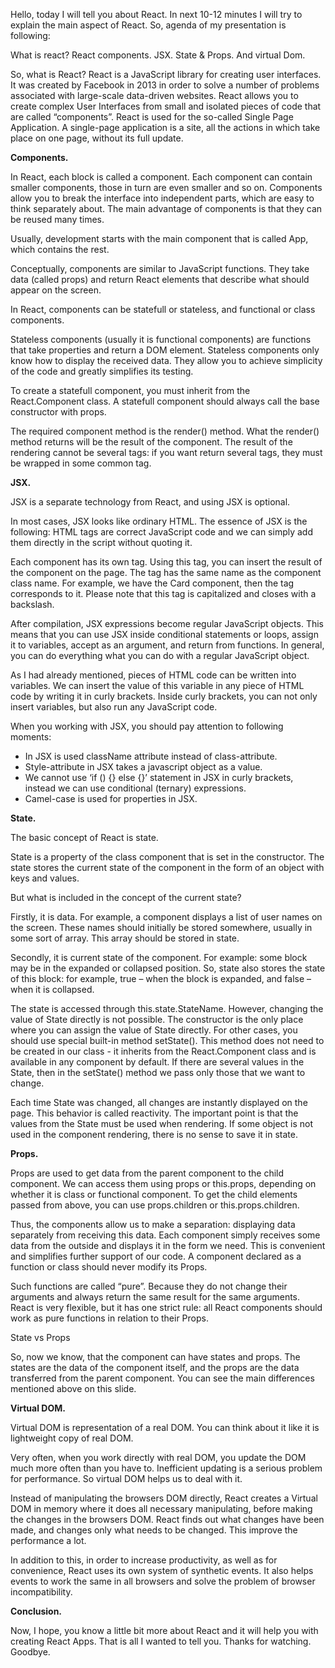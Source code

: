 Hello, today I will tell you about React. In next 10-12 minutes I will try to explain the main aspect of React. So, agenda of my presentation is following:

What is react? React components. JSX. State & Props. And virtual Dom.

So, what is React? React is a JavaScript library for creating user interfaces. It was created by Facebook in 2013 in order to solve a number of problems associated with large-scale data-driven websites. React allows you to create complex User Interfaces from small and isolated pieces of code that are called “components”. React is used for the so-called Single Page Application. A single-page application is a site, all the actions in which take place on one page, without its full update.

**Components.**

In React, each block is called a component. Each component can contain smaller components, those in turn are even smaller and so on.
Components allow you to break the interface into independent parts, which are easy to think separately about. The main advantage of components is that they can be reused many times.

Usually, development starts with the main component that is called App, which contains the rest.

Conceptually, components are similar to JavaScript functions. They take data (called props) and return React elements that describe what should appear on the screen.

In React, components can be statefull or stateless, and functional or class components.

Stateless components (usually it is functional components) are functions that take properties and return a DOM element. Stateless components only know how to display the received data. They allow you to achieve simplicity of the code and greatly simplifies its testing.

To create a statefull component, you must inherit from the React.Component class. A statefull component should always call the base constructor with props.

The required component method is the render() method. What the render() method returns will be the result of the component. The result of the rendering cannot be several tags: if you want return several tags, they must be wrapped in some common tag.

**JSX.**

JSX is a separate technology from React, and using JSX is optional.

In most cases, JSX looks like ordinary HTML.
The essence of JSX is the following: HTML tags are correct JavaScript code and we can simply add them directly in the script without quoting it.

Each component has its own tag. Using this tag, you can insert the result of the component on the page.
The tag has the same name as the component class name. For example, we have the Card component, then the tag <Card /> corresponds to it.
Please note that this tag is capitalized and closes with a backslash.

After compilation, JSX expressions become regular JavaScript objects.
This means that you can use JSX inside conditional statements or loops, assign it to variables, accept as an argument, and return from functions. In general, you can do everything what you can do with a regular JavaScript object.

As I had already mentioned, pieces of HTML code can be written into variables. We can insert the value of this variable in any piece of HTML code by writing it in curly brackets. Inside curly brackets, you can not only insert variables, but also run any JavaScript code.

When you working with JSX, you should pay attention to following moments:
- In JSX is used className attribute instead of class-attribute.
- Style-attribute in JSX takes a javascript object as a value.
- We cannot use ‘if () {} else {}’ statement in JSX in curly brackets, instead we can use conditional (ternary) expressions.
- Camel-case is used for properties in JSX.

**State.**

The basic concept of React is state.

State is a property of the class component that is set in the constructor. The state stores the current state of the component in the form of an object with keys and values.

But what is included in the concept of the current state?

Firstly, it is data. For example, a component displays a list of user names on the screen. These names should initially be stored somewhere, usually in some sort of array. This array should be stored in state.

Secondly, it is current state of the component. For example: some block may be in the expanded or collapsed position. So, state also stores the state of this block: for example, true – when the block is expanded, and false – when it is collapsed.

The state is accessed through this.state.StateName.
However, changing the value of State directly is not possible. The constructor is the only place where you can assign the value of State directly.
For other cases, you should use special built-in method setState(). This method does not need to be created in our class - it inherits from the React.Component class and is available in any component by default.
If there are several values in the State, then in the setState()  method we pass only those that we want to change.

Each time State was changed, all changes are instantly displayed on the page. This behavior is called reactivity.
The important point is that the values from the State must be used when rendering. If some object is not used in the component rendering, there is no sense to save it in state.

**Props.**

Props are used to get data from the parent component to the child component. We can access them using props or this.props, depending on whether it is class or functional component. To get the child elements passed from above, you can use props.children or this.props.children.

Thus, the components allow us to make a separation: displaying data separately from receiving this data. Each component simply receives some data from the outside and displays it in the form we need. This is convenient and simplifies further support of our code.
A component declared as a function or class should never modify its Props.

Such functions are called “pure”. Because they do not change their arguments and always return the same result for the same arguments.
React is very flexible, but it has one strict rule: all React components should work as pure functions in relation to their Props.

State vs Props

So, now we know, that the component can have states and props. The states are the data of the component itself, and the props are the data transferred from the parent component. You can see the main differences mentioned above on this slide.

**Virtual DOM.**

Virtual DOM is representation of a real DOM. You can think about it like it is lightweight copy of real DOM.

Very often, when you work directly with real DOM, you update the DOM much more often than you have to. Inefficient updating is a serious problem for performance. So virtual DOM helps us to deal with it.

Instead of manipulating the browsers DOM directly, React creates a Virtual DOM in memory where it does all necessary manipulating, before making the changes in the browsers DOM. React finds out what changes have been made, and changes only what needs to be changed. This improve the performance a lot.

In addition to this, in order to increase productivity, as well as for convenience, React uses its own system of synthetic events. It also helps events to work the same in all browsers and solve the problem of browser incompatibility.


**Conclusion.**

Now, I hope, you know a little bit more about React and it will help you with creating React Apps. That is all I wanted to tell you. Thanks for watching. Goodbye.
